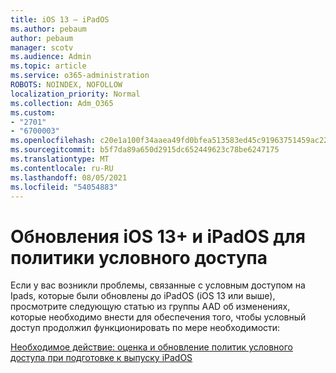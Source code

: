 ```yaml
---
title: iOS 13 — iPadOS
ms.author: pebaum
author: pebaum
manager: scotv
ms.audience: Admin
ms.topic: article
ms.service: o365-administration
ROBOTS: NOINDEX, NOFOLLOW
localization_priority: Normal
ms.collection: Adm_O365
ms.custom:
- "2701"
- "6700003"
ms.openlocfilehash: c20e1a100f34aaea49fd0bfea513583ed45c91963751459ac229a265929f3fd0
ms.sourcegitcommit: b5f7da89a650d2915dc652449623c78be6247175
ms.translationtype: MT
ms.contentlocale: ru-RU
ms.lasthandoff: 08/05/2021
ms.locfileid: "54054883"
---
```

# <a name="ios-13--ipados-updates-for-conditional-access-policy"></a>Обновления iOS 13+ и iPadOS для политики условного доступа

Если у вас возникли проблемы, связанные с условным доступом на Ipads, которые были обновлены до iPadOS (iOS 13 или выше), просмотрите следующую статью из группы AAD об изменениях, которые необходимо внести для обеспечения того, чтобы условный доступ продолжил функционировать по мере необходимости:

[Необходимое действие: оценка и обновление политик условного доступа при подготовке к выпуску iPadOS](https://support.microsoft.com/help/4521038/action-required-update-conditional-access-policies-for-ipados)